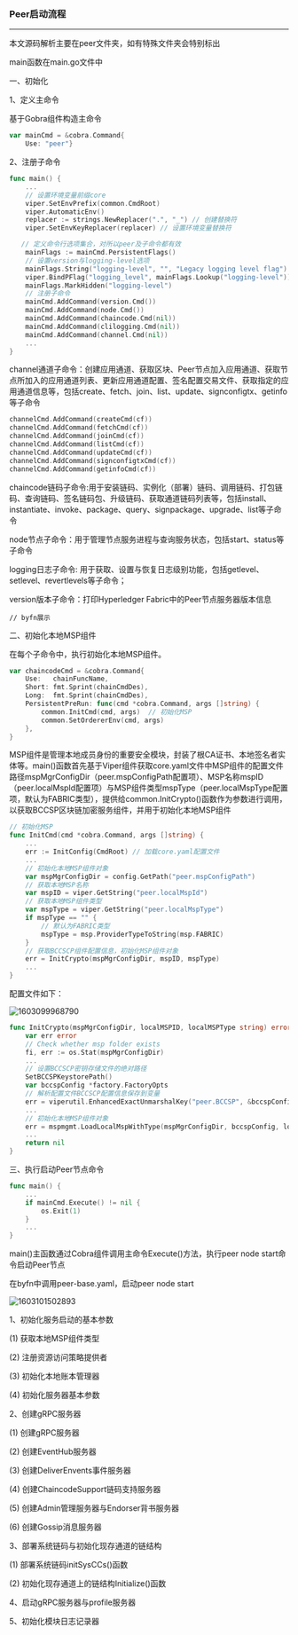 ### Peer启动流程

------

本文源码解析主要在peer文件夹，如有特殊文件夹会特别标出

main函数在main.go文件中

一、初始化

1、定义主命令

基于Gobra组件构造主命令

```go
var mainCmd = &cobra.Command{
	Use: "peer"}
```

2、注册子命令

```go
func main() {
    ...
    // 设置环境变量前缀core
    viper.SetEnvPrefix(common.CmdRoot)
	viper.AutomaticEnv()
	replacer := strings.NewReplacer(".", "_") // 创建替换符
	viper.SetEnvKeyReplacer(replacer) // 设置环境变量替换符

   // 定义命令行选项集合，对所以peer及子命令都有效
	mainFlags := mainCmd.PersistentFlags()
    // 设置version与logging-level选项
	mainFlags.String("logging-level", "", "Legacy logging level flag")
	viper.BindPFlag("logging_level", mainFlags.Lookup("logging-level"))
	mainFlags.MarkHidden("logging-level")
    // 注册子命令
    mainCmd.AddCommand(version.Cmd())
    mainCmd.AddCommand(node.Cmd())
    mainCmd.AddCommand(chaincode.Cmd(nil))
    mainCmd.AddCommand(clilogging.Cmd(nil))
    mainCmd.AddCommand(channel.Cmd(nil))
	...
}	

```

channel通道子命令：创建应用通道、获取区块、Peer节点加入应用通道、获取节点所加入的应用通道列表、更新应用通道配置、签名配置交易文件、获取指定的应用通道信息等，包括create、fetch、join、list、update、signconfigtx、getinfo等子命令

```go
channelCmd.AddCommand(createCmd(cf))
channelCmd.AddCommand(fetchCmd(cf))
channelCmd.AddCommand(joinCmd(cf))
channelCmd.AddCommand(listCmd(cf))
channelCmd.AddCommand(updateCmd(cf))
channelCmd.AddCommand(signconfigtxCmd(cf))
channelCmd.AddCommand(getinfoCmd(cf))
```

chaincode链码子命令:用于安装链码、实例化（部署）链码、调用链码、打包链码、查询链码、签名链码包、升级链码、获取通道链码列表等，包括install、instantiate、invoke、package、query、signpackage、upgrade、list等子命令

node节点子命令：用于管理节点服务进程与查询服务状态，包括start、status等子命令

logging日志子命令: 用于获取、设置与恢复日志级别功能，包括getlevel、setlevel、revertlevels等子命令；

version版本子命令：打印Hyperledger Fabric中的Peer节点服务器版本信息

```
// byfn展示
```

二、初始化本地MSP组件

在每个子命令中，执行初始化本地MSP组件。

```go
var chaincodeCmd = &cobra.Command{
	Use:   chainFuncName,
	Short: fmt.Sprint(chainCmdDes),
	Long:  fmt.Sprint(chainCmdDes),
	PersistentPreRun: func(cmd *cobra.Command, args []string) {
		common.InitCmd(cmd, args)  // 初始化MSP
		common.SetOrdererEnv(cmd, args)
	},
}
```

MSP组件是管理本地成员身份的重要安全模块，封装了根CA证书、本地签名者实体等。main()函数首先基于Viper组件获取core.yaml文件中MSP组件的配置文件路径mspMgrConfigDir（peer.mspConfigPath配置项）、MSP名称mspID（peer.localMspId配置项）与MSP组件类型mspType（peer.localMspType配置项，默认为FABRIC类型），提供给common.InitCrypto()函数作为参数进行调用，以获取BCCSP区块链加密服务组件，并用于初始化本地MSP组件

```go
// 初始化MSP
func InitCmd(cmd *cobra.Command, args []string) {
    ...
    err := InitConfig(CmdRoot) // 加载core.yaml配置文件
    ...
    // 初始化本地MSP组件对象
	var mspMgrConfigDir = config.GetPath("peer.mspConfigPath")
	// 获取本地MSP名称
    var mspID = viper.GetString("peer.localMspId")
	// 获取本地MSP组件类型
    var mspType = viper.GetString("peer.localMspType")
	if mspType == "" {
        // 默认为FABRIC类型
		mspType = msp.ProviderTypeToString(msp.FABRIC)
	}
    // 获取BCCSCP组件配置信息，初始化MSP组件对象
	err = InitCrypto(mspMgrConfigDir, mspID, mspType)
	...  
}
```

配置文件如下：

![1603099968790](C:\Users\Administrator\AppData\Roaming\Typora\typora-user-images\1603099968790.png)

```go
func InitCrypto(mspMgrConfigDir, localMSPID, localMSPType string) error {
	var err error
	// Check whether msp folder exists
	fi, err := os.Stat(mspMgrConfigDir)
	...
	// 设置BCCSCP密钥存储文件的绝对路径
	SetBCCSPKeystorePath()
	var bccspConfig *factory.FactoryOpts
    // 解析配置文件BCCSCP配置信息保存到变量
	err = viperutil.EnhancedExactUnmarshalKey("peer.BCCSP", &bccspConfig) 
	...
    // 初始化本地MSP组件对象
	err = mspmgmt.LoadLocalMspWithType(mspMgrConfigDir, bccspConfig, localMSPID, localMSPType)
    ...
	return nil
}
```

三、执行启动Peer节点命令

```go
func main() {
	...
	if mainCmd.Execute() != nil {
		os.Exit(1)
	}
    ...
}
```

main()主函数通过Cobra组件调用主命令Execute()方法，执行peer node start命令启动Peer节点

在byfn中调用peer-base.yaml，启动peer node start

![1603101502893](C:\Users\Administrator\AppData\Roaming\Typora\typora-user-images\1603101502893.png)

1、初始化服务启动的基本参数

(1) 获取本地MSP组件类型

(2) 注册资源访问策略提供者

(3) 初始化本地账本管理器

(4) 初始化服务器基本参数

2、创建gRPC服务器

(1) 创建gRPC服务器

(2) 创建EventHub服务器

(3) 创建DeliverEnvents事件服务器

(4) 创建ChaincodeSupport链码支持服务器

(5) 创建Admin管理服务器与Endorser背书服务器

(6) 创建Gossip消息服务器

3、部署系统链码与初始化现存通道的链结构

(1) 部署系统链码initSysCCs()函数

(2) 初始化现存通道上的链结构Initialize()函数

4、启动gRPC服务器与profile服务器

5、初始化模块日志记录器



